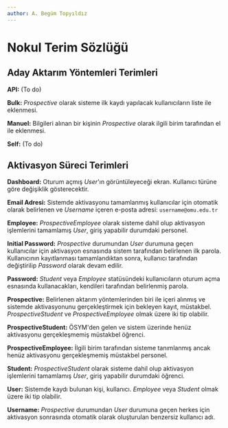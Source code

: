 ```yaml
---
author: A. Begüm Topyıldız
---
```


Nokul Terim Sözlüğü
===================

Aday Aktarım Yöntemleri Terimleri
---------------------------------

**API:** (To do)

**Bulk:** *Prospective* olarak sisteme ilk kaydı yapılacak kullanıcıların liste
ile eklenmesi.

**Manuel:** Bilgileri alınan bir kişinin *Prospective* olarak ilgili birim
tarafından el ile eklenmesi.

**Self:** (To do)

Aktivasyon Süreci Terimleri
---------------------------

**Dashboard:** Oturum açmış *User*'ın görüntüleyeceği ekran. Kullanıcı türüne
göre değişiklik gösterecektir.

**Email Adresi:** Sistemde aktivasyonu tamamlanmış kullanıcılar için otomatik
olarak belirlenen ve *Username* içeren e-posta adresi: `username@omu.edu.tr`

**Employee:** *ProspectiveEmployee* olarak sisteme dahil olup aktivasyon
işlemlerini tamamlamış *User*, giriş yapabilir durumdaki personel.

**Initial Password:** *Prospective* durumundan *User* durumuna geçen
kullanıcılar için aktivasyon esnasında sistem tarafından belirlenen ilk parola.
Kullanıcının kayıtlanması tamamlandıktan sonra, kullanıcı tarafından
değiştirilip *Password* olarak devam edilir.

**Password:** *Student* veya *Employee* statüsündeki kullanıcıların oturum açma
esnasında kullanacakları, kendileri tarafından belirlenmiş parola.

**Prospective:** Belirlenen aktarım yöntemlerinden biri ile içeri alınmış ve
sistemde aktivasyonunu gerçekleştirmek için bekleyen kayıt, müstakbel.
*ProspectiveStudent* ve *ProspectiveEmployee* olmak üzere iki tip olabilir.

**ProspectiveStudent:** ÖSYM'den gelen ve sistem üzerinde henüz aktivasyonu
gerçekleşmemiş müstakbel öğrenci.

**ProspectiveEmployee:** İlgili birim tarafından sisteme tanımlanmış ancak henüz
aktivasyonu gerçekleşmemiş müstakbel personel.

**Student:** *ProspectiveStudent* olarak sisteme dahil olup aktivasyon
işlemlerini tamamlamış *User*, giriş yapabilir durumdaki öğrenci.

**User:** Sistemde kaydı bulunan kişi, kullanıcı. *Employee* veya *Student*
olmak üzere iki tip olabilir.

**Username:** *Prospective* durumundan *User* durumuna geçen herkes için
aktivasyon sonrasında otomatik olarak oluşturulan benzersiz kullanıcı adı.
